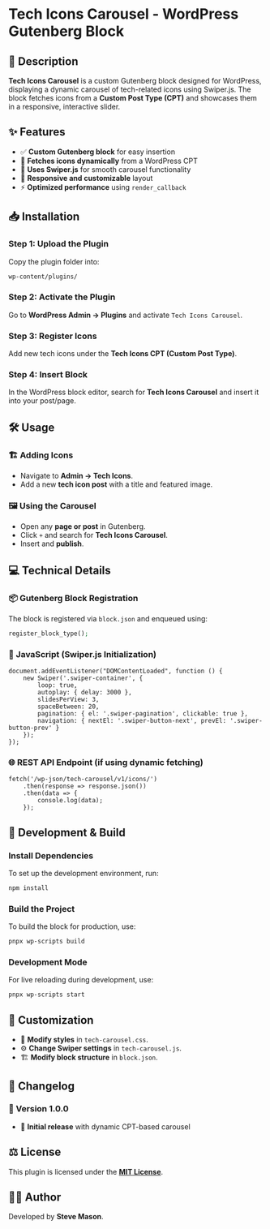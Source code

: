 # Tech Icons Carousel - WordPress Gutenberg Block

## 📌 Description

**Tech Icons Carousel** is a custom Gutenberg block designed for WordPress, displaying a dynamic carousel of tech-related icons using Swiper.js. The block fetches icons from a **Custom Post Type (CPT)** and showcases them in a responsive, interactive slider.

## ✨ Features

- ✅ **Custom Gutenberg block** for easy insertion
- 🔄 **Fetches icons dynamically** from a WordPress CPT
- 🎡 **Uses Swiper.js** for smooth carousel functionality
- 📱 **Responsive and customizable** layout
- ⚡ **Optimized performance** using `render_callback`

## 📥 Installation

### **Step 1: Upload the Plugin**
Copy the plugin folder into:
```bash
wp-content/plugins/
```

### **Step 2: Activate the Plugin**
Go to **WordPress Admin → Plugins** and activate `Tech Icons Carousel`.

### **Step 3: Register Icons**
Add new tech icons under the **Tech Icons CPT (Custom Post Type)**.

### **Step 4: Insert Block**
In the WordPress block editor, search for **Tech Icons Carousel** and insert it into your post/page.

## 🛠 Usage

### **🏗 Adding Icons**
- Navigate to **Admin → Tech Icons**.
- Add a new **tech icon post** with a title and featured image.

### **🖼 Using the Carousel**
- Open any **page or post** in Gutenberg.
- Click `+` and search for **Tech Icons Carousel**.
- Insert and **publish**.

## 💻 Technical Details

### **📦 Gutenberg Block Registration**
The block is registered via `block.json` and enqueued using:
```php
register_block_type();
```

### **🎡 JavaScript (Swiper.js Initialization)**
```js-script
document.addEventListener("DOMContentLoaded", function () {
    new Swiper('.swiper-container', {
        loop: true,
        autoplay: { delay: 3000 },
        slidesPerView: 3,
        spaceBetween: 20,
        pagination: { el: '.swiper-pagination', clickable: true },
        navigation: { nextEl: '.swiper-button-next', prevEl: '.swiper-button-prev' }
    });
});
```

### **🌐 REST API Endpoint (if using dynamic fetching)**
```js-script
fetch('/wp-json/tech-carousel/v1/icons/')
    .then(response => response.json())
    .then(data => {
        console.log(data);
    });
```

## 🔧 Development & Build

### **Install Dependencies**
To set up the development environment, run:
```bash
npm install
```

### **Build the Project**
To build the block for production, use:
```bash
pnpx wp-scripts build
```

### **Development Mode**
For live reloading during development, use:
```bash
pnpx wp-scripts start
```

## 🎨 Customization

- 🎨 **Modify styles** in `tech-carousel.css`.
- ⚙️ **Change Swiper settings** in `tech-carousel.js`.
- 🏗 **Modify block structure** in `block.json`.

## 📝 Changelog

### **📌 Version 1.0.0**
- 🚀 **Initial release** with dynamic CPT-based carousel

## ⚖ License

This plugin is licensed under the **[MIT License](LICENSE)**.

## 👨‍💻 Author

Developed by **Steve Mason**.

